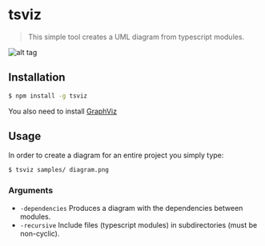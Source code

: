 # tsviz
> This simple tool creates a UML diagram from typescript modules.

![alt tag](https://raw.githubusercontent.com/joaompneves/tsviz/master/samples/diagram.png)

## Installation

```bash
$ npm install -g tsviz
```
You also need to install [GraphViz](http://www.graphviz.org/Download.php)

## Usage

In order to create a diagram for an entire project you simply type: 

```bash
$ tsviz samples/ diagram.png
```

### Arguments
* `-dependencies`
  Produces a diagram with the dependencies between modules.
* `-recursive`
  Include files (typescript modules) in subdirectories (must be non-cyclic).
